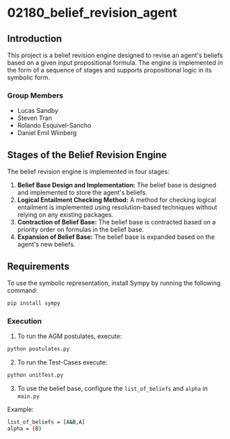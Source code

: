 # 02180_belief_revision_agent

## Introduction
This project is a belief revision engine designed to revise an agent's beliefs based on a given input propositional formula. The engine is implemented in the form of a sequence of stages and supports propositional logic in its symbolic form.

### Group Members
- Lucas Sandby
- Steven Tran
- Rolando Esquivel-Sancho
- Daniel Emil Wiinberg

## Stages of the Belief Revision Engine
The belief revision engine is implemented in four stages:

1. **Belief Base Design and Implementation:** The belief base is designed and implemented to store the agent's beliefs.
2. **Logical Entailment Checking Method:** A method for checking logical entailment is implemented using resolution-based techniques without relying on any existing packages.
3. **Contraction of Belief Base:** The belief base is contracted based on a priority order on formulas in the belief base.
4. **Expansion of Belief Base:** The belief base is expanded based on the agent's new beliefs.

## Requirements
To use the symbolic representation, install Sympy by running the following command:
```bash
pip install sympy 
```

### Execution

1. To run the AGM postulates, execute:
```bash
python postulates.py
```

2. To run the Test-Cases execute:
```bash
python unitTest.py
```

3. To use the belief base, configure the  `list_of_beliefs` and `alpha` in  `main.py`

Example:
```bash
list_of_beliefs = [A&B,A] 
alpha = (B)
```

